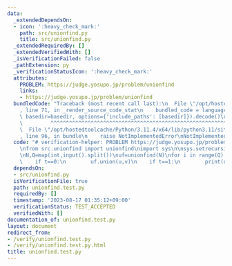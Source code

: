 ```yaml
---
data:
  _extendedDependsOn:
  - icon: ':heavy_check_mark:'
    path: src/unionfind.py
    title: src/unionfind.py
  _extendedRequiredBy: []
  _extendedVerifiedWith: []
  _isVerificationFailed: false
  _pathExtension: py
  _verificationStatusIcon: ':heavy_check_mark:'
  attributes:
    PROBLEM: https://judge.yosupo.jp/problem/unionfind
    links:
    - https://judge.yosupo.jp/problem/unionfind
  bundledCode: "Traceback (most recent call last):\n  File \"/opt/hostedtoolcache/Python/3.11.4/x64/lib/python3.11/site-packages/onlinejudge_verify/documentation/build.py\"\
    , line 71, in _render_source_code_stat\n    bundled_code = language.bundle(stat.path,\
    \ basedir=basedir, options={'include_paths': [basedir]}).decode()\n          \
    \         ^^^^^^^^^^^^^^^^^^^^^^^^^^^^^^^^^^^^^^^^^^^^^^^^^^^^^^^^^^^^^^^^^^^^^^^^^^^^^^^^^\n\
    \  File \"/opt/hostedtoolcache/Python/3.11.4/x64/lib/python3.11/site-packages/onlinejudge_verify/languages/python.py\"\
    , line 96, in bundle\n    raise NotImplementedError\nNotImplementedError\n"
  code: "# verification-helper: PROBLEM https://judge.yosupo.jp/problem/unionfind\n\
    \nfrom src.unionfind import unionfind\nimport sys\n\nsys.setrecursionlimit(900000)\n\
    \nN,Q=map(int,input().split())\nuf=unionfind(N)\nfor i in range(Q):\n    t,u,v=map(int,input().split())\n\
    \    if t==0:\n        uf.union(u,v)\n    if t==1:\n        print(uf.is_same(u,v))\n"
  dependsOn:
  - src/unionfind.py
  isVerificationFile: true
  path: unionfind.test.py
  requiredBy: []
  timestamp: '2023-08-17 01:35:12+09:00'
  verificationStatus: TEST_ACCEPTED
  verifiedWith: []
documentation_of: unionfind.test.py
layout: document
redirect_from:
- /verify/unionfind.test.py
- /verify/unionfind.test.py.html
title: unionfind.test.py
---
```

